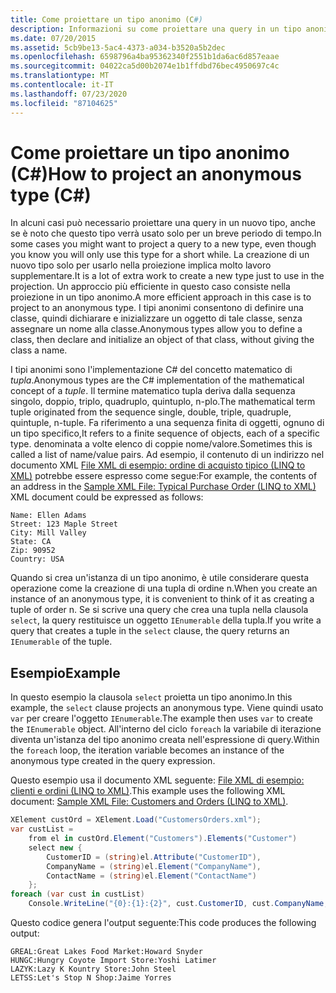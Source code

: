 ```yaml
---
title: Come proiettare un tipo anonimo (C#)
description: Informazioni su come proiettare una query in un tipo anonimo in C#. L'uso di un tipo anonimo può essere più semplice rispetto alla creazione di un nuovo tipo da usare solo brevemente.
ms.date: 07/20/2015
ms.assetid: 5cb9be13-5ac4-4373-a034-b3520a5b2dec
ms.openlocfilehash: 6598796a4ba95362340f2551b1da6ac6d857eaae
ms.sourcegitcommit: 04022ca5d00b2074e1b1ffdbd76bec4950697c4c
ms.translationtype: MT
ms.contentlocale: it-IT
ms.lasthandoff: 07/23/2020
ms.locfileid: "87104625"
---
```

# <a name="how-to-project-an-anonymous-type-c"></a><span data-ttu-id="005f6-104">Come proiettare un tipo anonimo (C#)</span><span class="sxs-lookup"><span data-stu-id="005f6-104">How to project an anonymous type (C#)</span></span>
<span data-ttu-id="005f6-105">In alcuni casi può necessario proiettare una query in un nuovo tipo, anche se è noto che questo tipo verrà usato solo per un breve periodo di tempo.</span><span class="sxs-lookup"><span data-stu-id="005f6-105">In some cases you might want to project a query to a new type, even though you know you will only use this type for a short while.</span></span> <span data-ttu-id="005f6-106">La creazione di un nuovo tipo solo per usarlo nella proiezione implica molto lavoro supplementare.</span><span class="sxs-lookup"><span data-stu-id="005f6-106">It is a lot of extra work to create a new type just to use in the projection.</span></span> <span data-ttu-id="005f6-107">Un approccio più efficiente in questo caso consiste nella proiezione in un tipo anonimo.</span><span class="sxs-lookup"><span data-stu-id="005f6-107">A more efficient approach in this case is to project to an anonymous type.</span></span> <span data-ttu-id="005f6-108">I tipi anonimi consentono di definire una classe, quindi dichiarare e inizializzare un oggetto di tale classe, senza assegnare un nome alla classe.</span><span class="sxs-lookup"><span data-stu-id="005f6-108">Anonymous types allow you to define a class, then declare and initialize an object of that class, without giving the class a name.</span></span>  
  
 <span data-ttu-id="005f6-109">I tipi anonimi sono l'implementazione C# del concetto matematico di *tupla*.</span><span class="sxs-lookup"><span data-stu-id="005f6-109">Anonymous types are the C# implementation of the mathematical concept of a *tuple*.</span></span> <span data-ttu-id="005f6-110">Il termine matematico tupla deriva dalla sequenza singolo, doppio, triplo, quadruplo, quintuplo, n-plo.</span><span class="sxs-lookup"><span data-stu-id="005f6-110">The mathematical term tuple originated from the sequence single, double, triple, quadruple, quintuple, n-tuple.</span></span> <span data-ttu-id="005f6-111">Fa riferimento a una sequenza finita di oggetti, ognuno di un tipo specifico,</span><span class="sxs-lookup"><span data-stu-id="005f6-111">It refers to a finite sequence of objects, each of a specific type.</span></span> <span data-ttu-id="005f6-112">denominata a volte elenco di coppie nome/valore.</span><span class="sxs-lookup"><span data-stu-id="005f6-112">Sometimes this is called a list of name/value pairs.</span></span> <span data-ttu-id="005f6-113">Ad esempio, il contenuto di un indirizzo nel documento XML [File XML di esempio: ordine di acquisto tipico (LINQ to XML)](./sample-xml-file-typical-purchase-order-linq-to-xml-1.md) potrebbe essere espresso come segue:</span><span class="sxs-lookup"><span data-stu-id="005f6-113">For example, the contents of an address in the [Sample XML File: Typical Purchase Order (LINQ to XML)](./sample-xml-file-typical-purchase-order-linq-to-xml-1.md) XML document could be expressed as follows:</span></span>  
  
```text  
Name: Ellen Adams  
Street: 123 Maple Street  
City: Mill Valley  
State: CA  
Zip: 90952  
Country: USA  
```  
  
 <span data-ttu-id="005f6-114">Quando si crea un'istanza di un tipo anonimo, è utile considerare questa operazione come la creazione di una tupla di ordine n.</span><span class="sxs-lookup"><span data-stu-id="005f6-114">When you create an instance of an anonymous type, it is convenient to think of it as creating a tuple of order n.</span></span> <span data-ttu-id="005f6-115">Se si scrive una query che crea una tupla nella clausola `select`, la query restituisce un oggetto `IEnumerable` della tupla.</span><span class="sxs-lookup"><span data-stu-id="005f6-115">If you write a query that creates a tuple in the `select` clause, the query returns an `IEnumerable` of the tuple.</span></span>  
  
## <a name="example"></a><span data-ttu-id="005f6-116">Esempio</span><span class="sxs-lookup"><span data-stu-id="005f6-116">Example</span></span>  
 <span data-ttu-id="005f6-117">In questo esempio la clausola `select` proietta un tipo anonimo.</span><span class="sxs-lookup"><span data-stu-id="005f6-117">In this example, the `select` clause projects an anonymous type.</span></span> <span data-ttu-id="005f6-118">Viene quindi usato `var` per creare l'oggetto `IEnumerable`.</span><span class="sxs-lookup"><span data-stu-id="005f6-118">The example then uses `var` to create the `IEnumerable` object.</span></span> <span data-ttu-id="005f6-119">All'interno del ciclo `foreach` la variabile di iterazione diventa un'istanza del tipo anonimo creata nell'espressione di query.</span><span class="sxs-lookup"><span data-stu-id="005f6-119">Within the `foreach` loop, the iteration variable becomes an instance of the anonymous type created in the query expression.</span></span>  
  
 <span data-ttu-id="005f6-120">Questo esempio usa il documento XML seguente: [File XML di esempio: clienti e ordini (LINQ to XML)](./sample-xml-file-customers-and-orders-linq-to-xml-2.md).</span><span class="sxs-lookup"><span data-stu-id="005f6-120">This example uses the following XML document: [Sample XML File: Customers and Orders (LINQ to XML)](./sample-xml-file-customers-and-orders-linq-to-xml-2.md).</span></span>  
  
```csharp  
XElement custOrd = XElement.Load("CustomersOrders.xml");  
var custList =  
    from el in custOrd.Element("Customers").Elements("Customer")  
    select new {  
        CustomerID = (string)el.Attribute("CustomerID"),  
        CompanyName = (string)el.Element("CompanyName"),  
        ContactName = (string)el.Element("ContactName")  
    };  
foreach (var cust in custList)  
    Console.WriteLine("{0}:{1}:{2}", cust.CustomerID, cust.CompanyName, cust.ContactName);  
```  
  
 <span data-ttu-id="005f6-121">Questo codice genera l'output seguente:</span><span class="sxs-lookup"><span data-stu-id="005f6-121">This code produces the following output:</span></span>  
  
```output  
GREAL:Great Lakes Food Market:Howard Snyder  
HUNGC:Hungry Coyote Import Store:Yoshi Latimer  
LAZYK:Lazy K Kountry Store:John Steel  
LETSS:Let's Stop N Shop:Jaime Yorres  
```  
  